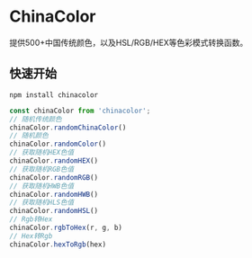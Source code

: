 # ChinaColor

提供500+中国传统颜色，以及HSL/RGB/HEX等色彩模式转换函数。


## 快速开始
`npm install chinacolor`

```javascript
const chinaColor from 'chinacolor';
// 随机传统颜色
chinaColor.randomChinaColor()
// 随机颜色
chinaColor.randomColor()
// 获取随机HEX色值
chinaColor.randomHEX()
// 获取随机RGB色值
chinaColor.randomRGB()
// 获取随机HWB色值
chinaColor.randomHWB()
// 获取随机HLS色值
chinaColor.randomHSL()
// Rgb转Hex
chinaColor.rgbToHex(r, g, b)
// Hex转Rgb
chinaColor.hexToRgb(hex)